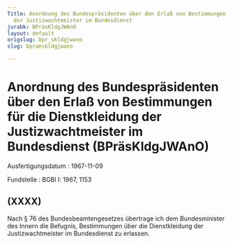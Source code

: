```yaml
---
Title: Anordnung des Bundespräsidenten über den Erlaß von Bestimmungen für die Dienstkleidung
  der Justizwachtmeister im Bundesdienst
jurabk: BPräsKldgJWAnO
layout: default
origslug: bpr_skldgjwano
slug: bpraeskldgjwano

---
```


# Anordnung des Bundespräsidenten über den Erlaß von Bestimmungen für die Dienstkleidung der Justizwachtmeister im Bundesdienst (BPräsKldgJWAnO)

Ausfertigungsdatum
:   1967-11-09

Fundstelle
:   BGBl I: 1967, 1153



## (XXXX)

Nach § 76 des Bundesbeamtengesetzes übertrage ich dem Bundesminister
des Innern die Befugnis, Bestimmungen über die Dienstkleidung der
Justizwachtmeister im Bundesdienst zu erlassen.

